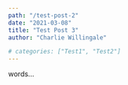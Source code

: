 ```yaml
---
path: "/test-post-2"
date: "2021-03-08"
title: "Test Post 3"
author: "Charlie Willingale"

# categories: ["Test1", "Test2"]
---
```


words...